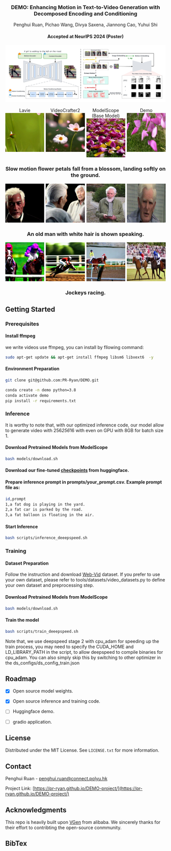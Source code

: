 <!-- Improved compatibility of back to top link: See: https://github.com/othneildrew/Best-README-Template/pull/73 -->
<a id="readme-top"></a>
<!--
*** Thanks for checking out the Best-README-Template. If you have a suggestion
*** that would make this better, please fork the repo and create a pull request
*** or simply open an issue with the tag "enhancement".
*** Don't forget to give the project a star!
*** Thanks again! Now go create something AMAZING! :D
-->



<!-- PROJECT SHIELDS -->
<!--
*** I'm using markdown "reference style" links for readability.
*** Reference links are enclosed in brackets [ ] instead of parentheses ( ).
*** See the bottom of this document for the declaration of the reference variables
*** for contributors-url, forks-url, etc. This is an optional, concise syntax you may use.
*** https://www.markdownguide.org/basic-syntax/#reference-style-links
-->



<!-- PROJECT LOGO -->
<br />
<div align="center">

  <h3 align="center">DEMO: Enhancing Motion in Text-to-Video Generation with Decomposed Encoding and Conditioning</h3>


  <a herf="https://pr-ryan.github.io/">Penghui Ruan</a>,
  <a herf="https://wangpichao.github.io/">Pichao Wang</a>,
  <a herf="https://www.polyu.edu.hk/comp/people/academic-staff/dr-saxena-divya/">Divya Saxena</a>,
  <a herf="https://www4.comp.polyu.edu.hk/~csjcao/">Jiannong Cao</a>,
  <a herf="https://www.sustech.edu.cn/en/faculties/shiyuhui.html">Yuhui Shi</a>
  <h4 align="center">Accepted at NeurIPS 2024 (Poster)</h4>

</div>

![](assets/architecture.jpeg)



<div style="display: flex; text-align: center; gap: 5px; ">

  <figure style="width: 25%; margin: 0;">
      <figcaption>Lavie</figcaption>
    <img src="assets/lavie/1.gif" alt="Lavie GIF" width="100%">

  </figure>

  <figure style="width: 25%; margin: 0;">
      <figcaption>VideoCrafter2</figcaption>
    <img src="assets/videocrafter2/1.gif" alt="VideoCrafter2 GIF" width="100%">

  </figure>

  <figure style="width: 25%; margin: 0;">
      <figcaption>ModelScope (Base Model)</figcaption>
    <img src="assets/modelscope/1.gif" alt="ModelScope GIF" width="100%">

  </figure>

  <figure style="width: 25%; margin: 0;">
    <figcaption>Demo</figcaption>
    <img src="assets/demo/1.gif" alt="Demo GIF" width="100%">
  </figure>
</div>
<h3 align="center"> Slow motion flower petals fall from a blossom, landing softly on the ground.</h3>


<div style="display: flex; text-align: center; gap: 5px; ">

  <figure style="width: 25%; margin: 0;">
    <img src="assets/lavie/2.gif" alt="Lavie GIF" width="100%">
  </figure>

  <figure style="width: 25%; margin: 0;">
    <img src="assets/videocrafter2/2.gif" alt="VideoCrafter2 GIF" width="100%">
  </figure>

  <figure style="width: 25%; margin: 0;">
    <img src="assets/modelscope/2.gif" alt="ModelScope GIF" width="100%">
  </figure>

  <figure style="width: 25%; margin: 0;">
    <img src="assets/demo/2.gif" alt="Demo GIF" width="100%">
  </figure>
</div>
<h3 align="center">An old man with white hair is shown speaking.</h3>


<div style="display: flex; text-align: center; gap: 5px; ">

  <figure style="width: 25%; margin: 0;">
    <img src="assets/lavie/3.gif" alt="Lavie GIF" width="100%">

  </figure>

  <figure style="width: 25%; margin: 0;">
    <img src="assets/videocrafter2/3.gif" alt="VideoCrafter2 GIF" width="100%">

  </figure>

  <figure style="width: 25%; margin: 0;">
    <img src="assets/modelscope/3.gif" alt="ModelScope GIF" width="100%">

  </figure>

  <figure style="width: 25%; margin: 0;">
    <img src="assets/demo/3.gif" alt="Demo GIF" width="100%">
  </figure>
</div>
<h3 align="center">Jockeys racing.</h3>





<!-- GETTING STARTED -->
## Getting Started

### Prerequisites
#### Install ffmpeg
we write videos use ffmpeg, you can install by fllowing command:
```bash
sudo apt-get update && apt-get install ffmpeg libsm6 libxext6  -y
```
#### Environment Preparation
  ```bash
  git clone git@github.com:PR-Ryan/DEMO.git
  ```

  ```bash
  conda create -n demo python=3.8
  conda activate demo
  pip install -r requirements.txt
  ```



### Inference
It is worthy to note that, with our optimized inference code, our model allow to generate video with 256*256*16 with even on GPU with 8GB for batch size 1.
#### Download Pretrained Models from ModelScope
```bash
bash models/download.sh
```

#### Download our fine-tuned [checkpoints](https://huggingface.co/Ryan-PR/DEMO) from huggingface.

#### Prepare inference prompt in prompts/your_prompt.csv. Example prompt file as:
```bash
id,prompt
1,a fat dog is playing in the yard.
2,a fat car is parked by the road.
3,a fat balloon is floating in the air.
```
#### Start Inference
```bash
bash scripts/inference_deeepspeed.sh
```

### Training

#### Dataset Preparation
Follow the instruction and download [Web-Vid](https://github.com/m-bain/webvid) dataset. If you prefer to use your own dataset, please refer to tools/datasets/video_datasets.py to define your own dataset and preprocessing step.




#### Download Pretrained Models from ModelScope

```bash
bash models/download.sh
```




#### Train the model
```bash
bash scripts/train_deeepspeed.sh
```
Note that, we use deepspeed stage 2 with cpu_adam for speeding up the train process, you may need to specify the CUDA_HOME and LD_LIBRARY_PATH in the script, to allow deepspeed to compile binaries for cpu_adam. You can also simply skip this by switching to other optimizer in the ds_configs/ds_config_train.json







<!-- ROADMAP -->
## Roadmap

- [x] Open source model weights.
- [x] Open source inference and training code.
- [ ] Huggingface demo.
- [ ] gradio application.





<!-- LICENSE -->
## License

Distributed under the MIT License. See `LICENSE.txt` for more information.



<!-- CONTACT -->
## Contact

Penghui Ruan - penghui.ruan@connect.polyu.hk

Project Link: [https://pr-ryan.github.io/DEMO-project/](https://pr-ryan.github.io/DEMO-project/)



<!-- ACKNOWLEDGMENTS -->
## Acknowledgments

This repo is heavily built upon [VGen](https://github.com/ali-vilab/VGen) from alibaba. We sincerely thanks for their effort to contribting the open-source conmmunity.


## BibTex



